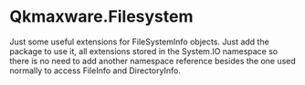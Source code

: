 # Qkmaxware.Filesystem
Just some useful extensions for FileSystemInfo objects. Just add the package to use it, all extensions stored in the System.IO namespace so there is no need to add another namespace reference besides the one used normally to access FileInfo and DirectoryInfo. 